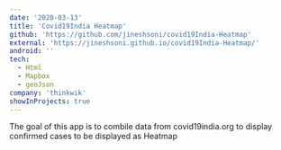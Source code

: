 ```yaml
---
date: '2020-03-13'
title: 'Covid19India Heatmap'
github: 'https://github.com/jineshsoni/covid19India-Heatmap'
external: 'https://jineshsoni.github.io/covid19India-Heatmap/'
android: ''
tech:
  - Html
  - Mapbox
  - geoJson
company: 'thinkwik'
showInProjects: true
---
```


The goal of this app is to combile data from covid19india.org to display confirmed cases to be displayed as Heatmap
